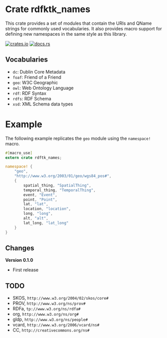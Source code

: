 # Crate rdfktk_names

This crate provides a set of modules that contain the URIs and QName strings for commonly used vocabularies. It also 
provides macro support for defining new namespaces in the same style as this library.

[![crates.io](https://img.shields.io/crates/v/rdftk_names.svg)](https://crates.io/crates/rdftk_names)
[![docs.rs](https://docs.rs/rdftk_names/badge.svg)](https://docs.rs/rdftk_names)

## Vocabularies

* `dc`: Dublin Core Metadata
* `foaf`: Friend of a Friend
* `geo`: W3C Geographic
* `owl`: Web Ontology Language
* `rdf`: RDF Syntax
* `rdfs`: RDF Schema
* `xsd`: XML Schema data types

# Example

The following example replicates the `geo` module using the `namespace!` macro.

```rust
#[macro_use]
extern crate rdftk_names;

namespace! {
    "geo",
    "http://www.w3.org/2003/01/geo/wgs84_pos#",
    {
        spatial_thing, "SpatialThing",
        temporal_thing, "TemporalThing",
        event, "Event",
        point, "Point",
        lat, "lat",
        location, "location",
        long, "long",
        alt, "alt",
        lat_long, "lat_long"
    }
}
```

## Changes

**Version 0.1.0**

* First release

## TODO

* SKOS, `http://www.w3.org/2004/02/skos/core#`
* PROV, `http://www.w3.org/ns/prov#`
* RDFa, `tp://www.w3.org/ns/rdfa#`
* org, `http://www.w3.org/ns/org#`
* gldp, `http://www.w3.org/ns/people#`
* vcard, `http://www.w3.org/2006/vcard/ns#`
* CC, `http://creativecommons.org/ns#`